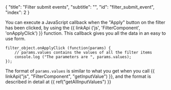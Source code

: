 <meta>
{
	"title": "Filter submit events",
	"subtitle": "",
	"id": "filter_submit_event",
	"index": 2
}
</meta>

You can execute a JavaScript callback when the "Apply" button on the filter has been clicked, by using the {{ linkApi ('js', 'FilterComponent', 'onApplyClick') }} function. This callback gives you all the data in an easy to use form.

~~~
filter_object.onApplyClick (function(params) {
	// params.values contains the values of all the filter items
	console.log ("The parameters are ", params.values);
});
~~~

The format of `params.values` is similar to what you get when you call {{ linkApi("js", "FilterComponent", "getInputValue") }}, and the format is described in detail at {{ ref("getAllInputValues") }}
